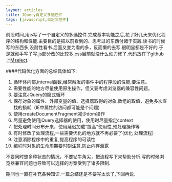 ```yaml
---
layout: articles
title: JQuery自定义多选控件
tags: [javascript,自定义控件]
---
```

前段时间,用js写了一个自定义的多选控件.完成基本功能之后,花了好几天来优化程序的结构和性能.主要目的是把以前看到的、思考过的东西付诸于实践.读书的时候写的东西多,没耐性看书.后面又变为看的多，反而懒的去写.很明显都是不好的.于是就动手写了写.js部分改的比较多,css目前就没什么动力修了.代码放在了github上[Mselect](https://github.com/codeongit/Mselect/ "").

<!--more-->
####代码优化方面的总结具体如下:
1. 循环体内部,interval函数,经常触发的事件中的程序段的性能,要注意。
2. 需要性能的地方尽量使用原生操作，但又要考虑浏览器的兼容性问题。
3. 要注意JQuery的隐式循环
4. 保存对象的属性、外部变量的值、选择器取得的对象,数组的取值，避免多次查找的损耗（IE中属性的访问都可能是个问题)
5. 使用createDocumentFragment减少dom操作
6. 尽量避免使用jQuery选择器的使用，使用时尽量指定context
7. 把处理时间分布开来，使用延迟加载“提高”使用性,预处理操作等
8. 有时修改了处理流程,一些需要优化的地方就不再必要了(优化 处理流程)
9. 注意消除程序中的重复,提高程序的可读性
10. 编程时对象的生命周期要时刻注意,防止内存泄露

不要同时想多种状态的情况，不要钻牛角尖，把流程写下来帮助分析.写的时候浏览器兼容问题也导致可以选择的方案受到了诸多限制.

期间也一直在补充各种知识.一篇总结还是不要写太长了,下回再说.


